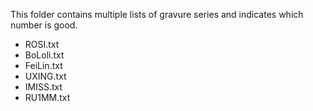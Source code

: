 This folder contains multiple lists of gravure series and indicates which number is good.   
 - ROSI.txt
 - BoLoli.txt
 - FeiLin.txt
 - UXING.txt
 - IMISS.txt
 - RU1MM.txt
